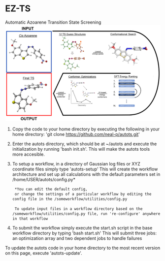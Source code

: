 # EZ-TS
Automatic Azoarene Transition State Screening
![autots-workflow](autots-workflow.png)


1. Copy the code to your home directory by executing the following in your home directory:
'git clone https://github.com/neal-p/autots.git'

2. Enter the autots directory, which should be at ~/autots and execute the initialization by running 'bash init.sh'. This will make the autots tools more accesible. 

3. To setup a workflow, in a directory of Gaussian log files or XYZ coordinate files simply type 'autots-setup'
This will create the workflow architecture and set up all calculations with the default parameters set in /home/USER/autots/config.py*

        *You can edit the default config, 
        or change the settings of a particular workflow by editing the config file in the /someworkflow/utilities/config.py

        To update input files in a workflow directory based on the /someworkflow/utilities/config.py file, run 're-configure' anywhere in that workflow

4. To submit the workflow simply execute the start.sh script in the base workflow directory by typing 'bash start.sh'
This will submit three jobs: an optimization array and two dependent jobs to handle failures

To update the autots code in your home directory to the most recent version on this page, execute 'autots-update'.


